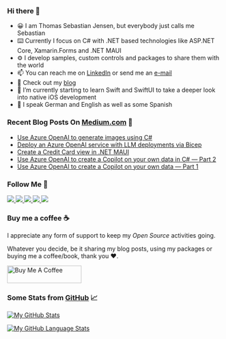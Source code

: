 ### Hi there 👋

- 😀 I am Thomas Sebastian Jensen, but everybody just calls me Sebastian
- ⌨️ Currently I focus on C# with .NET based technologies like ASP.NET Core, Xamarin.Forms and .NET MAUI
- ⚙️ I develop samples, custom controls and packages to share them with the world
- 📫 You can reach me on [LinkedIn](https://linkedin.com/in/thomassebastianjensen) or send me an [e-mail](mailto:apps@tsjdev-apps.de)
- 🔭 Check out my [blog](https://www.tsjdev-apps.de)
- 🌱 I’m currently starting to learn Swift and SwiftUI to take a deeper look into native iOS development
- 🤟 I speak German and English as well as some Spanish


### Recent Blog Posts On [Medium.com](https://medium.com/@tsjdevapps) 📝

 - [Use Azure OpenAI to generate images using C#](https://medium.com/medialesson/use-azure-openai-to-generate-images-using-c-c2fa32e12b72)
 - [Deploy an Azure OpenAI service with LLM deployments via Bicep](https://medium.com/medialesson/deploy-an-azure-openai-service-with-llm-deployments-via-bicep-244411472d40)
 - [Create a Credit Card view in .NET MAUI](https://medium.com/@tsjdevapps/create-a-credit-card-view-in-net-maui-df74c20f11e0)
 - [Use Azure OpenAI to create a Copilot on your own data in C# — Part 2](https://medium.com/medialesson/use-azure-openai-to-create-a-copilot-on-your-own-data-in-c-part-2-b7acc1922337)
 - [Use Azure OpenAI to create a Copilot on your own data — Part 1](https://medium.com/medialesson/use-azure-openai-to-create-a-copilot-on-your-own-data-part-1-ba1d997298ca)


### Follow Me 🤟

<div>
    <a href="https://twitter.com/tsjdevapps">
        <img src="https://img.shields.io/badge/Twitter-1DA1F2?style=for-the-badge&logo=twitter&logoColor=white" />
    </a>
    <a href="https://linkedin.com/in/thomassebastianjensen">
        <img src="https://img.shields.io/badge/LinkedIn-blue?logo=linkedin&style=for-the-badge" />
    </a>
    <a href="https://github.com/tsjdev-apps">
        <img src="https://img.shields.io/badge/GitHub-black?logo=github&style=for-the-badge" />
    </a>
    <a href="https://www.youtube.com/tsjdevapps">
        <img src="https://img.shields.io/badge/YouTube-red?style=for-the-badge&logo=youtube" />
    </a>
    <a href="https://medium.com/@tsjdevapps">
        <img src="https://img.shields.io/badge/Medium-black?style=for-the-badge&logo=medium" />
    </a>
</div>


### Buy me a coffee ☕
I appreciate any form of support to keep my *Open Source* activities going.

Whatever you decide, be it sharing my blog posts, using my packages or buying me a coffee/book, thank you ❤️.

<a href="https://www.buymeacoffee.com/tsjdevapps" target="_blank"><img src="https://cdn.buymeacoffee.com/buttons/default-yellow.png" alt="Buy Me A Coffee" height="41" width="174"></a>


### Some Stats from [GitHub](https://github.com/tsjdev-apps) 📈

[![My GitHub Stats](https://github-readme-stats.vercel.app/api/?username=tsjdev-apps&count_private=true&showicons=true&hide=prs&theme=react)](https://github.com/tsjdev-apps)

[![My GitHub Language Stats](https://github-readme-stats.vercel.app/api/top-langs/?username=tsjdev-apps&count_private=true&showicons=true&theme=react&langs_count=5)](https://github.com/tsjdev-apps)
